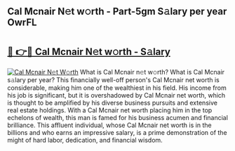 ## Cal Mcnair N𝚎t w𝚘rth - Part-5gm S𝚊lary per year OwrFL

# <h2><a href="http://gc15doe.nevu.top/?p=Cal+Mcnair">🔗 👉🔴 Cal Mcnair N𝚎t w𝚘rth - S𝚊lary</a></h2>

[![Cal Mcnair N𝚎t W𝚘rth](https://i.imgur.com/Oavwk0R.jpeg)](http://gc15doe.nevu.top/?p=Cal+Mcnair)
What is Cal Mcnair n𝚎t w𝚘rth? What is Cal Mcnair s𝚊lary per year?
This financially well-off person's Cal Mcnair net worth is considerable, making him one of the wealthiest in his field. His income from his job is significant, but it is overshadowed by Cal Mcnair net worth, which is thought to be amplified by his diverse business pursuits and extensive real estate holdings. With a Cal Mcnair net worth placing him in the top echelons of wealth, this man is famed for his business acumen and financial brilliance. This affluent individual, whose Cal Mcnair net worth is in the billions and who earns an impressive salary, is a prime demonstration of the might of hard labor, dedication, and financial wisdom.
